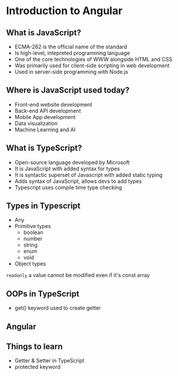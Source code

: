 # Introduction to Angular

## What is JavaScript?

- ECMA-262 is the official name of the standard
- Is high-level, intepreted programming language
- One of the core technologies of WWW alongside HTML and CSS
- Was primarily used for client-side scripting in web development
- Used in server-side programming with Node.js

## Where is JavaScript used today?

- Front-end website development
- Back-end API development
- Mobile App development
- Data visualization
- Machine Learning and AI

## What is TypeScript?

- Open-source language developed by Microsoft
- It is JavaScript with added syntax for types
- It is syntactic superset of Javascript with added static typing
- Adds syntax of JavaScript, allows devs to add types
- Typescript uses compile time type checking


## Types in Typescript

- Any
- Primitive types
  - boolean
  - number
  - string
  - enum
  - void
- Object types

`readonly` a value cannot be modified even if it's const array

## OOPs in TypeScript

- get() keyword used to create getter


## Angular




## Things to learn

- Getter & Setter in TypeScript
- protected keyword